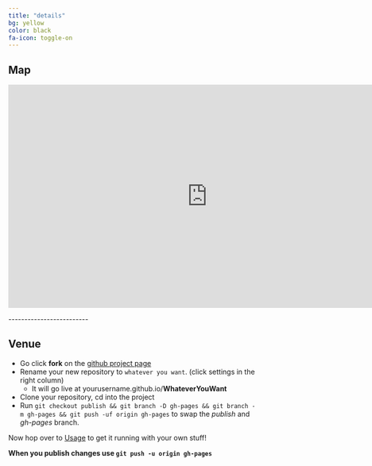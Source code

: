 ```yaml
---
title: "details"
bg: yellow
color: black
fa-icon: toggle-on
---
```


## Map

<p align="center">
 <iframe src="https://www.google.com/maps/embed?pb=!1m18!1m12!1m3!1d3038.213355368884!2d-104.69786338464337!3d40.40412406433008!2m3!1f0!2f0!3f0!3m2!1i1024!2i768!4f13.1!3m3!1m2!1s0x876ea1144aa084e9%3A0x2f3c95621edc6d59!2sUniversity+of+Northern+Colorado%3A+University+Center!5e0!3m2!1sen!2sus!4v1471920959724" width="800" height="450" frameborder="0" style="border:0" allowfullscreen></iframe>
</p>
-------------------------


## Venue

- Go click **fork** on the [github project page](https://github.com/t413/SinglePaged)
- Rename your new repository to `whatever you want`. (click settings in the right column)
  * It will go live at yourusername.github.io/**WhateverYouWant**
- Clone your repository, cd into the project
- Run `git checkout publish && git branch -D gh-pages && git branch -m gh-pages && git push -uf origin gh-pages` to swap the *publish* and *gh-pages* branch.

Now hop over to [Usage](#usage) to get it running with your own stuff!

**When you publish changes use `git push -u origin gh-pages`**

